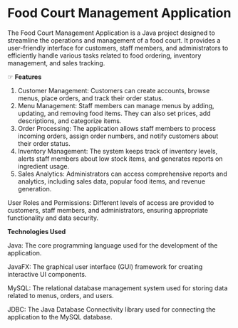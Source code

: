 # Food Court Management Application

The Food Court Management Application is a Java project designed to streamline the operations and management of a food court. It provides a user-friendly interface for customers, staff members, and administrators to efficiently handle various tasks related to food ordering, inventory management, and sales tracking.

☞ **Features**

1. Customer Management: Customers can create accounts, browse menus, place orders, and track their order status.
2. Menu Management: Staff members can manage menus by adding, updating, and removing food items. They can also set prices, add descriptions, and categorize items.
3. Order Processing: The application allows staff members to process incoming orders, assign order numbers, and notify customers about their order status.
4. Inventory Management: The system keeps track of inventory levels, alerts staff members about low stock items, and generates reports on ingredient usage.
5. Sales Analytics: Administrators can access comprehensive reports and analytics, including sales data, popular food items, and revenue generation.
   
User Roles and Permissions: Different levels of access are provided to customers, staff members, and administrators, ensuring appropriate functionality and data security.

**Technologies Used**

Java: The core programming language used for the development of the application.

JavaFX: The graphical user interface (GUI) framework for creating interactive UI components.

MySQL: The relational database management system used for storing data related to menus, orders, and users.

JDBC: The Java Database Connectivity library used for connecting the application to the MySQL database.
